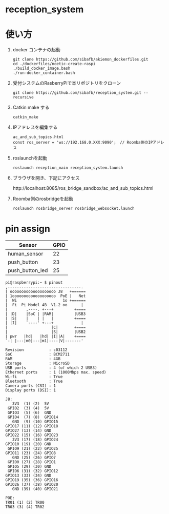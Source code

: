 # reception_system

# 使い方

1. docker コンテナの起動

   ```
   git clone https://github.com/sibafb/akiemon_dockerfiles.git
   cd ./dockerfiles/noetic-create-raspi
   ./build_docker_image.bash
   ./run-docker_container.bash
   ```

1. 受付システムのRasberryPiで本リポジトリをクローン

   ```
   git clone https://github.com/sibafb/reception_system.git --recursive
   ```

1. Catkin make する

   ```
   catkin_make 
   ```

1. IPアドレスを編集する


   ```
   ac_and_sub_topics.html
   const ros_server = 'ws://192.168.0.XXX:9090';　// Roomba側のIPアドレス
   ```

1. roslaunchを起動

   ```
   roslaunch reception_main reception_system.launch
   ```

1. ブラウザを開き、下記にアクセス

   http://localhost:8085/ros_bridge_sandbox/ac_and_sub_topics.html

1. Roomba側のrosbridgeを起動

   ```
   roslaunch rosbridge_server rosbridge_websocket.launch
   ```


# pin assign

|  Sensor  |  GPIO  |
| ---- | ---- |
|  human_sensor  |  22  |
|  push_button  |  23  |
|  push_button_led  |  25  |

```
pi@raspberrypi:~ $ pinout
,--------------------------------.
| oooooooooooooooooooo J8   +======
| 1ooooooooooooooooooo  PoE |   Net
|  Wi                    1o +======
|  Fi  Pi Model 4B  V1.2 oo      |
|        ,----. +---+         +====
| |D|    |SoC | |RAM|         |USB3
| |S|    |    | |   |         +====
| |I|    `----' +---+            |
|                   |C|       +====
|                   |S|       |USB2
| pwr   |hd|   |hd| |I||A|    +====
`-| |---|m0|---|m1|----|V|-------'

Revision           : c03112
SoC                : BCM2711
RAM                : 4GB
Storage            : MicroSD
USB ports          : 4 (of which 2 USB3)
Ethernet ports     : 1 (1000Mbps max. speed)
Wi-fi              : True
Bluetooth          : True
Camera ports (CSI) : 1
Display ports (DSI): 1

J8:
   3V3  (1) (2)  5V    
 GPIO2  (3) (4)  5V    
 GPIO3  (5) (6)  GND   
 GPIO4  (7) (8)  GPIO14
   GND  (9) (10) GPIO15
GPIO17 (11) (12) GPIO18
GPIO27 (13) (14) GND   
GPIO22 (15) (16) GPIO23
   3V3 (17) (18) GPIO24
GPIO10 (19) (20) GND   
 GPIO9 (21) (22) GPIO25
GPIO11 (23) (24) GPIO8 
   GND (25) (26) GPIO7 
 GPIO0 (27) (28) GPIO1 
 GPIO5 (29) (30) GND   
 GPIO6 (31) (32) GPIO12
GPIO13 (33) (34) GND   
GPIO19 (35) (36) GPIO16
GPIO26 (37) (38) GPIO20
   GND (39) (40) GPIO21

POE:
TR01 (1) (2) TR00
TR03 (3) (4) TR02
```

